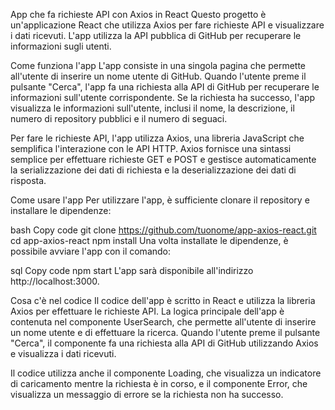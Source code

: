 App che fa richieste API con Axios in React
Questo progetto è un'applicazione React che utilizza Axios per fare richieste API e visualizzare i dati ricevuti. L'app utilizza la API pubblica di GitHub per recuperare le informazioni sugli utenti.

Come funziona l'app L'app consiste in una singola pagina che permette all'utente di inserire un nome utente di GitHub. Quando l'utente preme il pulsante "Cerca", l'app fa una richiesta alla API di GitHub per recuperare le informazioni sull'utente corrispondente. Se la richiesta ha successo, l'app visualizza le informazioni sull'utente, inclusi il nome, la descrizione, il numero di repository pubblici e il numero di seguaci.

Per fare le richieste API, l'app utilizza Axios, una libreria JavaScript che semplifica l'interazione con le API HTTP. Axios fornisce una sintassi semplice per effettuare richieste GET e POST e gestisce automaticamente la serializzazione dei dati di richiesta e la deserializzazione dei dati di risposta.

Come usare l'app Per utilizzare l'app, è sufficiente clonare il repository e installare le dipendenze:

bash Copy code git clone https://github.com/tuonome/app-axios-react.git cd app-axios-react npm install Una volta installate le dipendenze, è possibile avviare l'app con il comando:

sql Copy code npm start L'app sarà disponibile all'indirizzo http://localhost:3000.

Cosa c'è nel codice Il codice dell'app è scritto in React e utilizza la libreria Axios per effettuare le richieste API. La logica principale dell'app è contenuta nel componente UserSearch, che permette all'utente di inserire un nome utente e di effettuare la ricerca. Quando l'utente preme il pulsante "Cerca", il componente fa una richiesta alla API di GitHub utilizzando Axios e visualizza i dati ricevuti.

Il codice utilizza anche il componente Loading, che visualizza un indicatore di caricamento mentre la richiesta è in corso, e il componente Error, che visualizza un messaggio di errore se la richiesta non ha successo.
